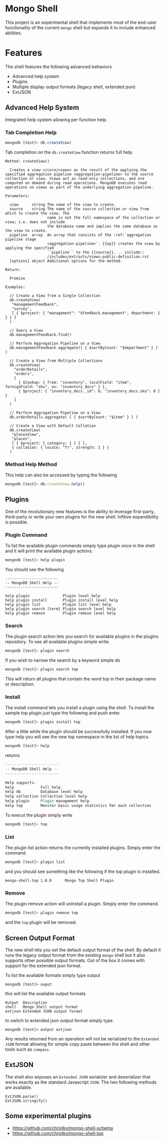 # Mongo Shell
This project is an experimental shell that implements most of the end-user functionality of the current `mongo` shell but expands it to include enhanced abilities.

# Features
The shell features the following advanced behaviors

* Advanced help system
* Plugins
* Multiple display output formats (legacy shell, extended json)
* ExtJSON

## Advanced Help System
Integrated help system allowing per function help.

### Tab Completion Help
```js
mongodb [test]> db.createView(
```

Tab completion on the `db.createView` function returns full help.

```
Method: createView()

  Creates a view </core/views> as the result of the applying the specified aggregation pipeline <aggregation-pipeline> to the source collection or view. Views act as read-only collections, and are computed on demand during read operations. MongoDB executes read operations on views as part of the underlying aggregation pipeline.

Parameters:

  view      string The name of the view to create.
  source    string The name of the source collection or view from which to create the view. The
                   name is not the full namespace of the collection or view; i.e. does not include
                   the database name and implies the same database as the view to create.
  pipeline  array  An array that consists of the :ref:`aggregation pipeline stage
                   <aggregation-pipeline>`. {{op}} creates the view by applying the specified
                   ``pipeline`` to the {{source}}. .. include::
                   /includes/extracts/views-public-definition.rst
  [options] object Additional options for the method.

Return:

  Promise

Examples:

  // Create a View from a Single Collection
  db.createView(
   "managementFeedback",
   "survey",
   [ { $project: { "management": "$feedback.management", department: 1 } } ]
  )

  // Query a View
  db.managementFeedback.find()

  // Perform Aggregation Pipeline on a View
  db.managementFeedback.aggregate([ { $sortByCount: "$department" } ] )

  // Create a View from Multiple Collections
  db.createView(
    "orderDetails",
    "orders",
    [
      { $lookup: { from: "inventory", localField: "item", foreignField: "sku", as: "inventory_docs" } },
      { $project: { "inventory_docs._id": 0, "inventory_docs.sku": 0 } }
    ]
  )

  // Perform Aggregation Pipeline on a View
  db.orderDetails.aggregate( [ { $sortByCount: "$item" } ] )

  // Create a View with Default Collation
  db.createView(
   "placesView",
   "places",
   [ { $project: { category: 1 } } ],
   { collation: { locale: "fr", strength: 1 } }
  )
```

### Method Help Method
This help can also be accessed by typing the following

```js
mongodb [test]> db.createView.help()
```

## Plugins
One of the revolutionary new features is the ability to leverage first-party, third-party or write your own plugins for the new shell. Infitive expandibility is possible.

### Plugin Command
To list the available plugin commands simply type plugin once in the shell and it will print the available plugin actions.

```js
mongodb [test]> help plugin
```

You should see the following

```
------------------------
-- MongoDB Shell Help --
------------------------

help plugin               Plugin level help
help plugin install       Plugin install level help
help plugin list          Plugin list level help
help plugin search [term] Plugin search level help
help plugin remove        Plugin remove level help
```

### Search
The plugin search action lets you search for available plugins in the plugins repository. To see all available plugins simple write.

```js
mongodb [test]> plugin search
```

If you wish to narrow the search by a keyword simple do

```js
mongodb [test]> plugin search top
```

This will return all plugins that contain the word top in their package name or description.

### Install
The install command lets you install a plugin using the shell. To install the sample top plugin just type the following and push enter.

```js
mongodb [test]> plugin install top
```

After a little while the plugin should be successfully installed. If you now type help you will see the new top namespace in the list of help topics.

```js
mongodb [test]> help
```

returns

```js
------------------------
-- MongoDB Shell Help --
------------------------

Help supports:
help            Full help.
help db         Database level help
help collection Collection level help
help plugin     Plugin management help
help top        Monitor basic usage statistics for each collection
```

To execut the plugin simply write

```js
mongodb [test]> top
```

### List
The plugin list action returns the currently installed plugins. Simply enter the command.

```js
mongodb [test]> plugin list
```

and you should see something like the following if the top plugin is installed.

```
mongo-shell-top 1.0.0      Mongo Top Shell Plugin
```

### Remove
The plugin remove action will uninstall a plugin. Simply enter the command.

```js
mongodb [test]> plugin remove top
```

and the `top` plugin will be removed.

## Screen Output Format
The new shell lets you set the default output format of the shell. By default it runs the legacy output format from the existing `mongo` shell but it also supports other possible output formats. Out of the box it comes with support for the extended json format.

To list the available formats simply type output

```
mongodb [test]> ouput
```

this will list the available output formats

```
Output  Description
shell   Mongo Shell output format
extjson Extended JSON output format
```

to switch to extended json output format simply type.

```
mongodb [test]> output extjson
```

Any results returned from an operation will not be serialized to the `Extended JSON` format allowing for simple copy paste between the shell and other tools such as `compass`.

## ExtJSON
The shell also exposes an `Extended JSON` serialzier and deserializer that works exactly as the standard Javascript `JSON`. The two following methods are available.

```
ExtJSON.parse()
ExtJSON.stringify()
```

## Some experimental plugins
- https://github.com/christkv/mongo-shell-schema
- https://github.com/christkv/mongo-shell-top